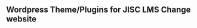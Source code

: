 Wordpress Theme/Plugins for JISC LMS Change website
---------------------------------------------------